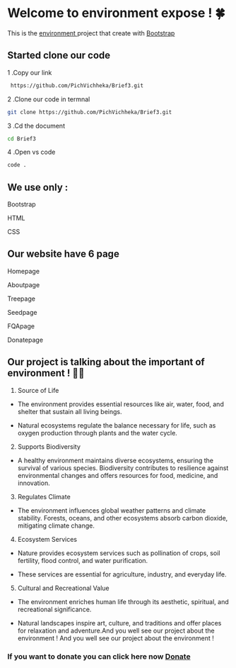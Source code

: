 # Welcome to environment expose ! 🍀

This is the [environment ](https://brief3-xi.vercel.app/) project that create with [Bootstrap](https://getbootstrap.com/)

## Started clone our code

1 .Copy our link

```bash
 https://github.com/PichVichheka/Brief3.git
```

2 .Clone our code in termnal

```bash
git clone https://github.com/PichVichheka/Brief3.git
```

3 .Cd the document

```bash
cd Brief3
```

4 .Open vs code

```bash
code .
```

## We use only :

Bootstrap

HTML

CSS

## Our website have 6 page

Homepage

Aboutpage

Treepage

Seedpage

FQApage

Donatepage

## Our project is talking about the important of environment ! 🌊🥬

1. Source of Life

- The environment provides essential resources like air, water, food, and shelter that sustain all living beings.

- Natural ecosystems regulate the balance necessary for life, such as oxygen production through plants and the water cycle.

2. Supports Biodiversity

- A healthy environment maintains diverse ecosystems, ensuring the survival of various species.
  Biodiversity contributes to resilience against environmental changes and offers resources for food, medicine, and innovation.

3. Regulates Climate

- The environment influences global weather patterns and climate stability.
  Forests, oceans, and other ecosystems absorb carbon dioxide, mitigating climate change.

4. Ecosystem Services

- Nature provides ecosystem services such as pollination of crops, soil fertility, flood control, and water purification.

- These services are essential for agriculture, industry, and everyday life.

5. Cultural and Recreational Value

- The environment enriches human life through its aesthetic, spiritual, and recreational significance.

- Natural landscapes inspire art, culture, and traditions and offer places for relaxation and adventure.And you well see our project about the environment !
  And you well see our project about the environment !

### If you want to donate you can click here now [Donate](https://brief3-xi.vercel.app/donation.html)
